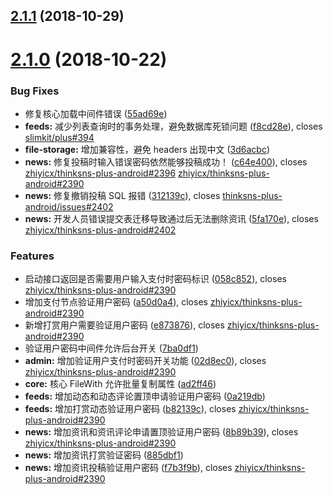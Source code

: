 <a name="2.1.1"></a>
## [2.1.1](https://github.com/slimkit/plus/compare/2.1.0...2.1.1) (2018-10-29)



<a name="2.1.0"></a>
# [2.1.0](https://github.com/slimkit/plus/compare/2.0.4...2.1.0) (2018-10-22)


### Bug Fixes

* 修复核心加载中间件错误 ([55ad69e](https://github.com/slimkit/plus/commit/55ad69e))
* **feeds:** 减少列表查询时的事务处理，避免数据库死锁问题 ([f8cd28e](https://github.com/slimkit/plus/commit/f8cd28e)), closes [slimkit/plus#394](https://github.com/slimkit/plus/issues/394)
* **file-storage:** 增加兼容性，避免 headers 出现中文 ([3d6acbc](https://github.com/slimkit/plus/commit/3d6acbc))
* **news:** 修复投稿时输入错误密码依然能够投稿成功！ ([c64e400](https://github.com/slimkit/plus/commit/c64e400)), closes [zhiyicx/thinksns-plus-android#2396](https://github.com/zhiyicx/thinksns-plus-android/issues/2396) [zhiyicx/thinksns-plus-android#2390](https://github.com/zhiyicx/thinksns-plus-android/issues/2390)
* **news:** 修复撤销投稿 SQL 报错 ([312139c](https://github.com/slimkit/plus/commit/312139c)), closes [thinksns-plus-android/issues#2402](https://github.com/thinksns-plus-android/issues/issues/2402)
* **news:** 开发人员错误提交表迁移导致通过后无法删除资讯 ([5fa170e](https://github.com/slimkit/plus/commit/5fa170e)), closes [zhiyicx/thinksns-plus-android#2402](https://github.com/zhiyicx/thinksns-plus-android/issues/2402)


### Features

* 启动接口返回是否需要用户输入支付时密码标识 ([058c852](https://github.com/slimkit/plus/commit/058c852)), closes [zhiyicx/thinksns-plus-android#2390](https://github.com/zhiyicx/thinksns-plus-android/issues/2390)
* 增加支付节点验证用户密码 ([a50d0a4](https://github.com/slimkit/plus/commit/a50d0a4)), closes [zhiyicx/thinksns-plus-android#2390](https://github.com/zhiyicx/thinksns-plus-android/issues/2390)
* 新增打赏用户需要验证用户密码 ([e873876](https://github.com/slimkit/plus/commit/e873876)), closes [zhiyicx/thinksns-plus-android#2390](https://github.com/zhiyicx/thinksns-plus-android/issues/2390)
* 验证用户密码中间件允许后台开关 ([7ba0df1](https://github.com/slimkit/plus/commit/7ba0df1))
* **admin:** 增加验证用户支付时密码开关功能 ([02d8ec0](https://github.com/slimkit/plus/commit/02d8ec0)), closes [zhiyicx/thinksns-plus-android#2390](https://github.com/zhiyicx/thinksns-plus-android/issues/2390)
* **core:** 核心 FileWith 允许批量复制属性 ([ad2ff46](https://github.com/slimkit/plus/commit/ad2ff46))
* **feeds:** 增加动态和动态评论置顶申请验证用户密码 ([0a219db](https://github.com/slimkit/plus/commit/0a219db))
* **feeds:** 增加打赏动态验证用户密码 ([b82139c](https://github.com/slimkit/plus/commit/b82139c)), closes [zhiyicx/thinksns-plus-android#2390](https://github.com/zhiyicx/thinksns-plus-android/issues/2390)
* **news:** 增加资讯和资讯评论申请置顶验证用户密码 ([8b89b39](https://github.com/slimkit/plus/commit/8b89b39)), closes [zhiyicx/thinksns-plus-android#2390](https://github.com/zhiyicx/thinksns-plus-android/issues/2390)
* **news:** 增加资讯打赏验证密码 ([885dbf1](https://github.com/slimkit/plus/commit/885dbf1))
* **news:** 增加资讯投稿验证用户密码 ([f7b3f9b](https://github.com/slimkit/plus/commit/f7b3f9b)), closes [zhiyicx/thinksns-plus-android#2390](https://github.com/zhiyicx/thinksns-plus-android/issues/2390)



